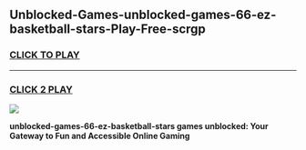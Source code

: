 
## Unblocked-Games-unblocked-games-66-ez-basketball-stars-Play-Free-scrgp
<h3>
<a href="https://premium76.site?title=unblocked-games-66-ez-basketball-stars&ref=18A">CLICK TO PLAY</a></h3>
<hr>

<h3>
<a href="https://premium76.site?title=unblocked-games-66-ez-basketball-stars&ref=18A">CLICK 2 PLAY</a>
  
</h3>

<a href="https://premium76.site?title=unblocked-games-66-ez-basketball-stars&ref=18A"><img src="https://clearcache.store/games.png"></a>


**unblocked-games-66-ez-basketball-stars games unblocked: Your Gateway to Fun and Accessible Online Gaming**

